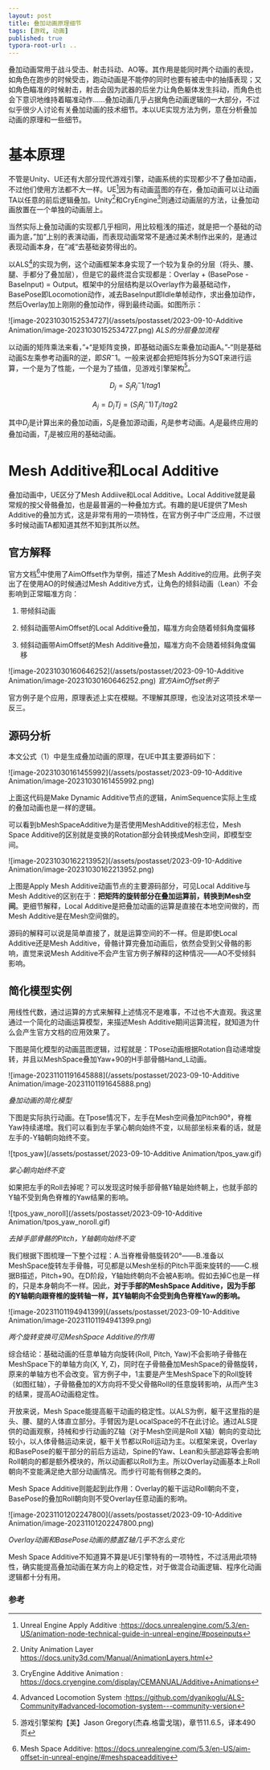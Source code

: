 ```yaml
---
layout: post
title: 叠加动画原理细节
tags: [游戏, 动画]
published: true
typora-root-url: ..
---
```


叠加动画常用于战斗受击、射击抖动、AO等。其作用是能同时两个动画的表现，如角色在跑步的时候受击，跑动动画是不能停的同时也要有被击中的抽搐表现；又如角色瞄准的时候射击，射击会因为武器的后坐力让角色躯体发生抖动，而角色也会下意识地维持着瞄准动作……叠加动画几乎占据角色动画逻辑的一大部分，不过似乎很少人讨论有关叠加动画的技术细节。本以UE实现方法为例，意在分析叠加动画的原理和一些细节。



# 基本原理

不管是Unity、UE还有大部分现代游戏引擎，动画系统的实现都少不了叠加动画，不过他们使用方法都不大一样。UE[^1]因为有动画蓝图的存在，叠加动画可以让动画TA以任意的前后逻辑叠加。Unity[^2]和CryEngine[^3]则通过动画层的方法，让叠加动画放置在一个单独的动画层上。

当然实际上叠加动画的实现都几乎相同，用比较粗浅的描述，就是把一个基础的动画为底，”加“上别的表演动画，而表现动画常常不是通过美术制作出来的，是通过表现动画本身，在”减“去基础姿势得出的。

以ALS[^4]的实现为例，这个动画框架本身实现了一个较为复杂的分层（将头、腰、腿、手都分了叠加层），但是它的最终混合实现都是：Overlay + (BasePose - BaseInput) = Output。框架中的分层结构是以Overlay作为最基础动作，BasePose即Locomotion动作，减去BaseInput即Idle单帧动作，求出叠加动作，然后Overlay加上刚刚的叠加动作，得到最终动画。如图所示：

![image-20231030152534727](/assets/postasset/2023-09-10-Additive Animation/image-20231030152534727.png)
_ALS的分层叠加流程_

以动画的矩阵乘法来看，”+“是矩阵变换，即基础动画S左乘叠加动画A。”-“则是基础动画S左乘参考动画R的逆，即$SR^-1$。一般来说都会把矩阵拆分为SQT来进行运算，一个是为了性能，一个是为了插值，见游戏引擎架构[^5]。

$$
D_j = S_jR_j^-1 /tag{1}
$$

$$
A_j = D_jTj = (S_jR_j^-1)T_j /tag{2}
$$

其中$D_j$是计算出来的叠加动画，$S_j$是叠加源动画，$R_j$是参考动画。$A_j$是最终应用的叠加动画，$T_j$是被应用的基础动画。





# Mesh Additive和Local Additive

叠加动画中，UE区分了Mesh Addiive和Local Additive。Local Additive就是最常规的按父骨骼叠加，也是最普遍的一种叠加方式。有趣的是UE提供了Mesh Additive的叠加方式，这是非常有用的一项特性，在官方例子中广泛应用，不过很多时候动画TA都知道其然不知到其所以然。



## 官方解释

官方文档[^6]中使用了AimOffset作为举例，描述了Mesh Additive的应用。此例子突出了在使用AO的时候通过Mesh Additive方式，让角色的倾斜动画（Lean）不会影响到正常瞄准方向：

1. 带倾斜动画

2. 倾斜动画带AimOffset的Local Additive叠加，瞄准方向会随着倾斜角度偏移

3. 倾斜动画带AimOffset的Mesh Additive叠加，瞄准方向不会随着倾斜角度偏移



![image-20231030160646252](/assets/postasset/2023-09-10-Additive Animation/image-20231030160646252.png)
_官方AimOffset例子_


官方例子是个应用，原理表述上实在模糊。不理解其原理，也没法对这项技术举一反三。



## 源码分析

本文公式（1）中是生成叠加动画的原理，在UE中其主要源码如下：

![image-20231030161455992](/assets/postasset/2023-09-10-Additive Animation/image-20231030161455992.png)

上面这代码是Make Dynamic Additive节点的逻辑，AnimSequence实际上生成的叠加动画也是一样的逻辑。

可以看到bMeshSpaceAdditive为是否使用MeshAdditive的标志位，Mesh Space Additive的区别就是变换的Rotation部分会转换成Mesh空间，即模型空间。



![image-20231030162213952](/assets/postasset/2023-09-10-Additive Animation/image-20231030162213952.png)

上图是Apply Mesh Additive动画节点的主要源码部分，可见Local Additive与Mesh Additive的区别在于：**把矩阵的旋转部分在叠加运算前，转换到Mesh空间**。更细节解释，Local Additive是把叠加动画的运算是直接在本地空间做的，而Mesh Additive是在Mesh空间做的。

源码的解释可以说是简单直接了，就是运算空间的不一样。但是即使Local Additive还是Mesh Additive，骨骼计算完叠加动画后，依然会受到父骨骼的影响，直觉来说Mesh Additive不会产生官方例子解释的这种情况——AO不受倾斜影响。



## 简化模型实例

用线性代数，通过运算的方式来解释上述情况不是难事，不过也不大直观。我这里通过一个简化的动画运算模型，来描述Mesh Additive期间运算流程，就知道为什么会产生官方文档的应用效果了。

下图是简化模型的动画蓝图逻辑，过程就是：TPose动画根据Rotation自动递增旋转，并且以MeshSpace叠加Yaw+90的H手部骨骼Hand_L动画。

![image-20231101191645888](/assets/postasset/2023-09-10-Additive Animation/image-20231101191645888.png)

_叠加动画的简化模型_



下图是实际执行动画。在Tpose情况下，左手在Mesh空间叠加Pitch90°，脊椎Yaw持续递增。我们可以看到左手掌心朝向始终不变，以局部坐标来看的话，就是左手的-Y轴朝向始终不变。

![tpos_yaw](/assets/postasset/2023-09-10-Additive Animation/tpos_yaw.gif)

_掌心朝向始终不变_



如果把左手的Roll去掉呢？可以发现这时候手部骨骼Y轴是始终朝上，也就手部的Y轴不受到角色脊椎的Yaw结果的影响。

![tpos_yaw_noroll](/assets/postasset/2023-09-10-Additive Animation/tpos_yaw_noroll.gif)

_去掉手部骨骼的Pitch，Y轴朝向始终不变_



我们根据下图梳理一下整个过程：A.当脊椎骨骼旋转20°——B.准备以MeshSpace旋转左手骨骼，可见都是以Mesh坐标的Pitch平面来旋转的——C.根据B描述，Pitch+90。在D阶段，Y轴始终朝向不会被A影响。假如去掉C也是一样的，只是本身朝向不一样。因此，**对于手部的MeshSpace Additive，因为手部的Y轴朝向跟脊椎的旋转轴一样，其Y轴朝向不会受到角色脊椎Yaw的影响。**

![image-20231101194941399](/assets/postasset/2023-09-10-Additive Animation/image-20231101194941399.png)

_两个旋转变换可见MeshSpace Additive的作用_



综合结论：基础动画的任意单轴方向旋转(Roll, Pitch, Yaw)不会影响子骨骼在MeshSpace下的单轴方向(X, Y, Z)，同时在子骨骼叠加MeshSpace的骨骼旋转，原来的单轴方也不会改变。官方例子中，1主要是产生MeshSpace下的Roll旋转（如图红轴），子骨骼叠加的X方向将不受父骨骼Roll的任意旋转影响，从而产生3的结果，提高AO动画稳定性。



开放来说，Mesh Space能提高躯干动画的稳定性。以ALS为例，躯干这里指的是头、腰、腿的人体直立部分。手臂因为是LocalSpace的不在此讨论。通过ALS提供的动画观察，持械和步行动画的Z轴（对于Mesh空间是Roll X轴）朝向的变动比较小，以人体骨骼运动来说，躯干关节都以Roll运动为主。以框架来说，Overlay和BasePose的躯干部分的前后方运动，Spine的Yaw、Lean和头部追踪等会影响Roll朝向的都是额外模块的，所以动画都以Roll为主。所以Overlay动画基本上Roll朝向不变能满足绝大部分动画情况。而步行可能有侧移之类的。

Mesh Space Additive则能起到此作用：Overlay的躯干运动Roll朝向不变，BasePose的叠加Roll朝向则不受Overlay任意动画的影响。

![image-20231101202247800](/assets/postasset/2023-09-10-Additive Animation/image-20231101202247800.png)

_Overlay动画和BasePose动画的膝盖Z轴几乎不怎么变化_



Mesh Space Additive不知道算不算是UE引擎特有的一项特性，不过活用此项特性，确实能提高叠加动画在某方向上的稳定性，对于做混合动画逻辑、程序化动画逻辑都十分有用。



### 参考


[^1]: Unreal Engine Apply Additive :https://docs.unrealengine.com/5.3/en-US/animation-node-technical-guide-in-unreal-engine/#poseinputs
[^2]: Unity Animation Layer  https://docs.unity3d.com/Manual/AnimationLayers.html
[^3]: CryEngine Additive Animation : https://docs.cryengine.com/display/CEMANUAL/Additive+Animations
[^4]: Advanced Locomotion System :https://github.com/dyanikoglu/ALS-Community#advanced-locomotion-system---community-version
[^5]: 游戏引擎架构【美】Jason Gregory(杰森.格雷戈瑞)，章节11.6.5，译本490页
[^6]: Mesh Space Additive: https://docs.unrealengine.com/5.3/en-US/aim-offset-in-unreal-engine/#meshspaceadditive